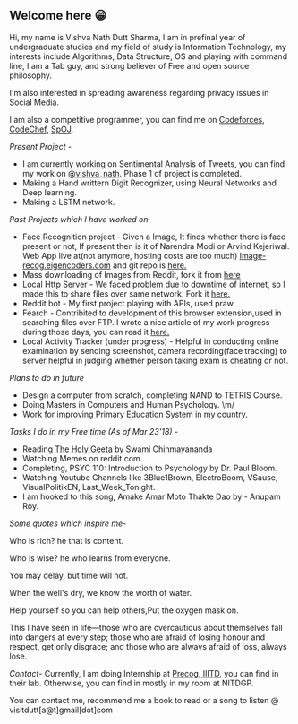 ## Welcome here 😁

Hi, my name is Vishva Nath Dutt Sharma, I am in prefinal year of undergraduate studies and my field of study is Information Technology, my interests include Algorithms, Data Structure, OS and playing with command line, I am a Tab guy, and strong believer of Free and open source philosophy.  

I'm also interested in spreading awareness regarding privacy issues in Social Media.

I am also a competitive programmer, you can find me on [Codeforces](http://codeforces.com/profile/v_ns), [CodeChef](https://www.codechef.com/users/v_ns), [SpOJ](http://www.spoj.com/users/v_ns/).

_Present Project_ -
- I am currently working on Sentimental Analysis of Tweets, you can find my work on [@vishva_nath](https://twitter.com/vishva_nath). Phase 1 of project is completed. 
- Making a Hand writtern Digit Recognizer, using Neural Networks and Deep learning.  
- Making a LSTM network. 
 
_Past Projects which I have worked on_-
- Face Recognition project - Given a Image, It finds whether there is face present or not, If present then is it of Narendra Modi or Arvind Kejeriwal. Web App live at(not anymore, hosting costs are too much) [Image-recog.eigencoders.com](http://image-recog.eigencoders.com) and git repo is [here.](https://github.com/vishvanath45/Precog_Project/tree/master/face_detection)
- Mass downloading of Images from Reddit, fork it from [here](https://github.com/vishvanath45/subReddit-Images-Downloader)
- Local Http Server - We faced problem due to downtime of internet, so I made this to share files over same network. Fork it [here.](https://github.com/vishvanath45/local_http_server)
- Reddit bot - My first project playing with APIs, used praw.
- Fearch - Contribited to development of this browser extension,used in searching files over FTP. I wrote a nice article of my work progress during those days, you can read it [here.](https://vishvanathblog.wordpress.com/days-with-gsoc-heat17/)
- Local Activity Tracker (under progress) - Helpful in conducting online examination by sending screenshot, camera recording(face tracking) to server helpful in judging whether person taking exam is cheating or not.

_Plans to do in future_ 

- Design a computer from scratch, completing NAND to TETRIS Course.  
- Doing Masters in Computers and Human Psychology. \m/ 
- Work for improving Primary Education System in my country. 

_Tasks I do in my Free time (As of Mar 23'18) -_ 

- Reading [The Holy Geeta](https://www.amazon.com/Holy-Geeta-Swami-Chinmayananda/dp/817597074X) by Swami Chinmayananda 
- Watching Memes on reddit.com.
- Completing, PSYC 110: Introduction to Psychology by Dr. Paul Bloom.  
- Watching Youtube Channels like 3Blue1Brown, ElectroBoom, VSause, VisualPolitikEN, Last_Week_Tonight. 
- I am hooked to this song, Amake Amar Moto Thakte Dao by - Anupam Roy. 

_Some quotes which inspire me_- 

Who is rich? he that is content.  

Who is wise? he who learns from everyone.  

You may delay, but time will not.  

When the well's dry, we know the worth of water.  

Help yourself so you can help others,Put the oxygen mask on.  

This I have seen in life—those who are overcautious about themselves fall into dangers at every step; those who are afraid of losing honour and respect, get only disgrace; and those who are always afraid of loss, always lose.

_Contact_- 
Currently, I am doing Internship at [Precog, IIITD](http://precog.iiitd.edu.in/), you can find in their lab. 
Otherwise, you can find in mostly in my room at NITDGP.

You can contact me, recommend me a book to read or a song to listen @ visitdutt[a@t]gmail[dot]com
